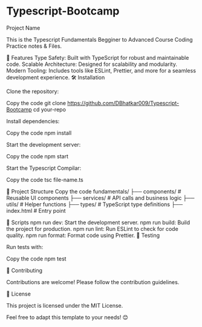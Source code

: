 # Typescript-Bootcamp

Project Name

This is the Typescript Fundamentals Begginer to Advanced Course Coding Practice notes & Files.

🚀 Features
Type Safety: Built with TypeScript for robust and maintainable code.
Scalable Architecture: Designed for scalability and modularity.
Modern Tooling: Includes tools like ESLint, Prettier, and more for a seamless development experience.
🛠️ Installation

Clone the repository:

Copy the code
git clone https://github.com/DBhatkar009/Typescript-Bootcamp
cd your-repo

Install dependencies:

Copy the code
npm install

Start the development server:

Copy the code
npm start

Start the Typescript Compilar:

Copy the code
tsc file-name.ts

📂 Project Structure
Copy the code
fundamentals/
├── components/ # Reusable UI components
├── services/ # API calls and business logic
├── utils/ # Helper functions
├── types/ # TypeScript type definitions
├── index.html # Entry point

📜 Scripts
npm run dev: Start the development server.
npm run build: Build the project for production.
npm run lint: Run ESLint to check for code quality.
npm run format: Format code using Prettier.
🧪 Testing

Run tests with:

Copy the code
npm test

🤝 Contributing

Contributions are welcome! Please follow the contribution guidelines.

📄 License

This project is licensed under the MIT License.

Feel free to adapt this template to your needs! 😊

